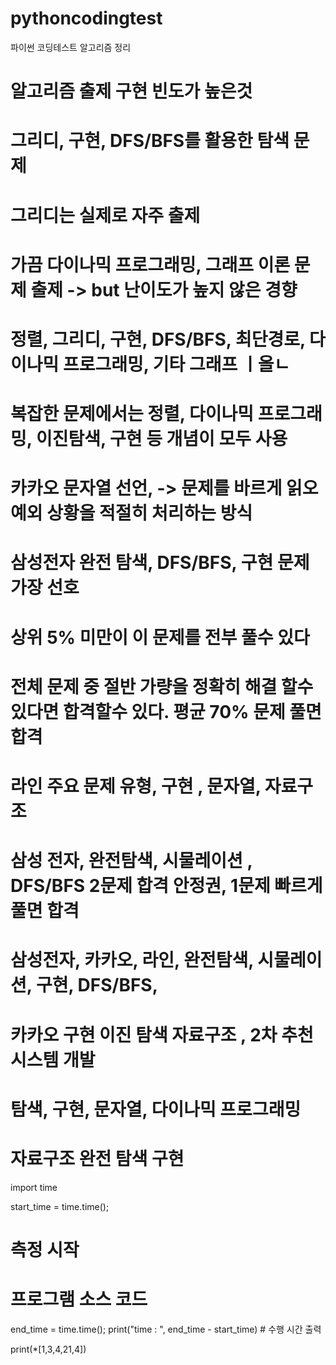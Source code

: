 # pythoncodingtest
파이썬 코딩테스트 알고리즘 정리

# 알고리즘 출제 구현 빈도가 높은것
# 그리디, 구현, DFS/BFS를 활용한 탐색 문제
# 그리디는 실제로 자주 출제

# 가끔 다이나믹 프로그래밍, 그래프 이론 문제 출제 -> but 난이도가 높지 않은 경향

# 정렬, 그리디, 구현, DFS/BFS, 최단경로, 다이나믹 프로그래밍, 기타 그래프 ㅣ올ㄴ

# 복잡한 문제에서는 정렬, 다이나믹 프로그래밍, 이진탐색, 구현 등 개념이 모두 사용

# 카카오 문자열 선언, -> 문제를 바르게 읽오 예외 상황을 적절히 처리하는 방식

# 삼성전자 완전 탐색, DFS/BFS, 구현 문제 가장 선호

# 상위 5% 미만이 이 문제를 전부 풀수 있다
# 전체 문제 중 절반 가량을 정확히 해결 할수 있다면 합격할수 있다. 평균 70% 문제 풀면 합격

# 라인 주요 문제 유형, 구현 , 문자열, 자료구조
# 삼성 전자, 완전탐색, 시물레이션 , DFS/BFS 2문제 합격 안정권, 1문제 빠르게 풀면 합격
# 삼성전자, 카카오, 라인, 완전탐색, 시물레이션, 구현, DFS/BFS,
# 카카오 구현 이진 탐색 자료구조 , 2차 추천 시스템 개발
# 탐색, 구현, 문자열, 다이나믹 프로그래밍
# 자료구조 완전 탐색 구현


import time

start_time = time.time();
# 측정 시작

# 프로그램 소스 코드
end_time = time.time();
print("time : ", end_time - start_time) # 수행 시간 출력

print(*[1,3,4,21,4])

